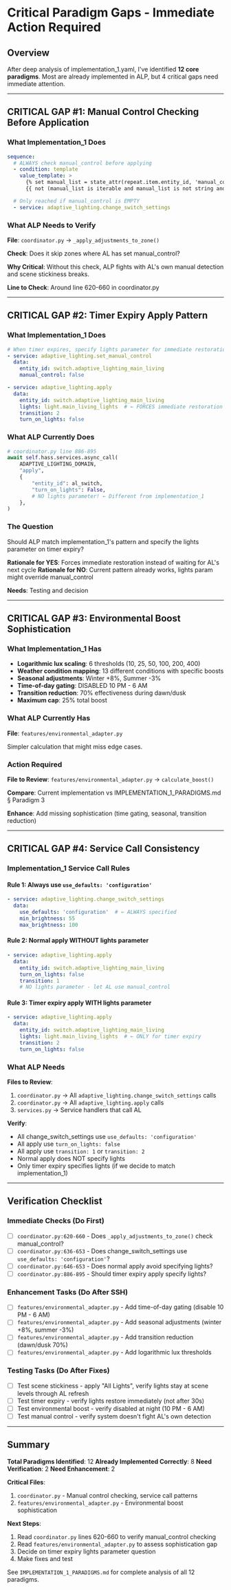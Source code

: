 # Critical Paradigm Gaps - Immediate Action Required

## Overview
After deep analysis of implementation_1.yaml, I've identified **12 core paradigms**. Most are already implemented in ALP, but 4 critical gaps need immediate attention.

---

## CRITICAL GAP #1: Manual Control Checking Before Application

### What Implementation_1 Does
```yaml
sequence:
  # ALWAYS check manual_control before applying
  - condition: template
    value_template: >
      {% set manual_list = state_attr(repeat.item.entity_id, 'manual_control') | default([]) %}
      {{ not (manual_list is iterable and manual_list is not string and manual_list | length > 0) }}

  # Only reached if manual_control is EMPTY
  - service: adaptive_lighting.change_switch_settings
```

### What ALP Needs to Verify
**File**: `coordinator.py` → `_apply_adjustments_to_zone()`

**Check**: Does it skip zones where AL has set manual_control?

**Why Critical**: Without this check, ALP fights with AL's own manual detection and scene stickiness breaks.

**Line to Check**: Around line 620-660 in coordinator.py

---

## CRITICAL GAP #2: Timer Expiry Apply Pattern

### What Implementation_1 Does
```yaml
# When timer expires, specify lights parameter for immediate restoration
- service: adaptive_lighting.set_manual_control
  data:
    entity_id: switch.adaptive_lighting_main_living
    manual_control: false

- service: adaptive_lighting.apply
  data:
    entity_id: switch.adaptive_lighting_main_living
    lights: light.main_living_lights  # ← FORCES immediate restoration
    transition: 2
    turn_on_lights: false
```

### What ALP Currently Does
```python
# coordinator.py line 886-895
await self.hass.services.async_call(
    ADAPTIVE_LIGHTING_DOMAIN,
    "apply",
    {
        "entity_id": al_switch,
        "turn_on_lights": False,
        # NO lights parameter! ← Different from implementation_1
    },
)
```

### The Question
Should ALP match implementation_1's pattern and specify the lights parameter on timer expiry?

**Rationale for YES**: Forces immediate restoration instead of waiting for AL's next cycle
**Rationale for NO**: Current pattern already works, lights param might override manual_control

**Needs**: Testing and decision

---

## CRITICAL GAP #3: Environmental Boost Sophistication

### What Implementation_1 Has
- **Logarithmic lux scaling**: 6 thresholds (10, 25, 50, 100, 200, 400)
- **Weather condition mapping**: 13 different conditions with specific boosts
- **Seasonal adjustments**: Winter +8%, Summer -3%
- **Time-of-day gating**: DISABLED 10 PM - 6 AM
- **Transition reduction**: 70% effectiveness during dawn/dusk
- **Maximum cap**: 25% total boost

### What ALP Currently Has
**File**: `features/environmental_adapter.py`

Simpler calculation that might miss edge cases.

### Action Required
**File to Review**: `features/environmental_adapter.py` → `calculate_boost()`

**Compare**: Current implementation vs IMPLEMENTATION_1_PARADIGMS.md § Paradigm 3

**Enhance**: Add missing sophistication (time gating, seasonal, transition reduction)

---

## CRITICAL GAP #4: Service Call Consistency

### Implementation_1 Service Call Rules

#### Rule 1: Always use `use_defaults: 'configuration'`
```yaml
- service: adaptive_lighting.change_switch_settings
  data:
    use_defaults: 'configuration'  # ← ALWAYS specified
    min_brightness: 55
    max_brightness: 100
```

#### Rule 2: Normal apply WITHOUT lights parameter
```yaml
- service: adaptive_lighting.apply
  data:
    entity_id: switch.adaptive_lighting_main_living
    turn_on_lights: false
    transition: 1
    # NO lights parameter - let AL use manual_control
```

#### Rule 3: Timer expiry apply WITH lights parameter
```yaml
- service: adaptive_lighting.apply
  data:
    entity_id: switch.adaptive_lighting_main_living
    lights: light.main_living_lights  # ← ONLY for timer expiry
    transition: 2
    turn_on_lights: false
```

### What ALP Needs
**Files to Review**:
1. `coordinator.py` → All `adaptive_lighting.change_switch_settings` calls
2. `coordinator.py` → All `adaptive_lighting.apply` calls
3. `services.py` → Service handlers that call AL

**Verify**:
- All change_switch_settings use `use_defaults: 'configuration'`
- All apply use `turn_on_lights: false`
- All apply use `transition: 1` or `transition: 2`
- Normal apply does NOT specify lights
- Only timer expiry specifies lights (if we decide to match implementation_1)

---

## Verification Checklist

### Immediate Checks (Do First)
- [ ] `coordinator.py:620-660` - Does `_apply_adjustments_to_zone()` check manual_control?
- [ ] `coordinator.py:636-653` - Does change_switch_settings use `use_defaults: 'configuration'`?
- [ ] `coordinator.py:646-653` - Does normal apply avoid specifying lights?
- [ ] `coordinator.py:886-895` - Should timer expiry apply specify lights?

### Enhancement Tasks (Do After SSH)
- [ ] `features/environmental_adapter.py` - Add time-of-day gating (disable 10 PM - 6 AM)
- [ ] `features/environmental_adapter.py` - Add seasonal adjustments (winter +8%, summer -3%)
- [ ] `features/environmental_adapter.py` - Add transition reduction (dawn/dusk 70%)
- [ ] `features/environmental_adapter.py` - Add logarithmic lux thresholds

### Testing Tasks (Do After Fixes)
- [ ] Test scene stickiness - apply "All Lights", verify lights stay at scene levels through AL refresh
- [ ] Test timer expiry - verify lights restore immediately (not after 30s)
- [ ] Test environmental boost - verify disabled at night (10 PM - 6 AM)
- [ ] Test manual control - verify system doesn't fight AL's own detection

---

## Summary

**Total Paradigms Identified**: 12
**Already Implemented Correctly**: 8
**Need Verification**: 2
**Need Enhancement**: 2

**Critical Files**:
1. `coordinator.py` - Manual control checking, service call patterns
2. `features/environmental_adapter.py` - Environmental boost sophistication

**Next Steps**:
1. Read `coordinator.py` lines 620-660 to verify manual_control checking
2. Read `features/environmental_adapter.py` to assess sophistication gap
3. Decide on timer expiry lights parameter question
4. Make fixes and test

See `IMPLEMENTATION_1_PARADIGMS.md` for complete analysis of all 12 paradigms.